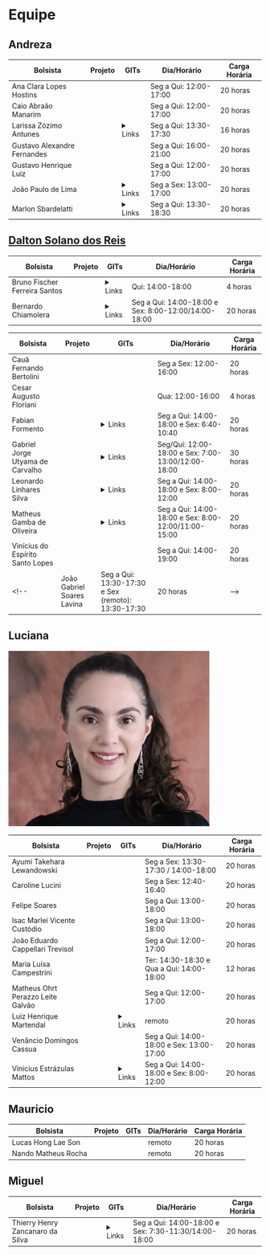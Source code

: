 # Equipe

<!-- https://furb.sharepoint.com/:x:/r/sites/tecedu-furb/_layouts/15/doc2.aspx?sourcedoc=%7B6D1E3674-9942-4869-9D75-217681BF567E%7D&file=Controle_Bolsistas.xlsx&fromShare=true&action=default&mobileredirect=true -->

## Andreza

| Bolsista                | Projeto | GITs  | Dia/Horário            | Carga Horária |
|-------------------------|---------|------|------------------------|---------------|
| Ana Clara Lopes Hostins |         |      |Seg a Qui: 12:00-17:00  | 20 horas      |
| Caio Abraão Manarim	    |         |      |Seg a Qui: 12:00-17:00  | 20 horas      |
| Larissa Zózimo Antunes  |         | <details><summary>Links</summary><a href="https://github.com/LDTTFURB/reciclou" target="_blank">reciclou</a></details>     |Seg a Qui: 13:30-17:30  | 16 horas      |
| Gustavo Alexandre Fernandes |         |      |Seg a Qui: 16:00-21:00  | 20 horas      |
| Gustavo Henrique Luiz |         |      |Seg a Qui: 12:00-17:00  | 20 horas      |
| João Paulo de Lima |         | <details><summary>Links</summary><a href="https://github.com/LDTTFURB/bugio" target="_blank">bugio</a></details>     |Seg a Sex: 13:00-17:00  | 20 horas      |
| Marlon Sbardelatti      |         |<details><summary>Links</summary><a href="https://github.com/LDTTFURB/bugio" target="_blank">bugio</a></details>      |Seg a Qui: 13:30-18:30  | 20 horas      |

## [Dalton Solano dos Reis](https://dalton-reis.github.io/dalton-reis/)

| Bolsista               | Projeto | GITs  | Dia/Horário            | Carga Horária |
|------------------------|---------|------|------------------------|---------------|
| Bruno Fischer Ferreira Santos|         |  <details><summary>Links</summary><a href="https://github.com/LDTTFURB/FurbotUnity" target="_blank">FurbotUnity</a><br><a href="https://github.com/LDTTFURB/Furbot_ArenaJogos" target="_blank">Furbot_ArenaJogos</a></details> | Qui: 14:00-18:00 | 4 horas|
| Bernardo Chiamolera    |         |  <details><summary>Links</summary><a href="https://github.com/LDTTFURB/FurbotUnity" target="_blank">FurbotUnity</a><br> <a href="https://github.com/LDTTFURB/FURBOT_Gerador" target="_blank">Furbot_Gerador</a></details>  | Seg a Qui: 14:00-18:00 e Sex: 8:00-12:00/14:00-18:00 | 20 horas |

| Bolsista               | Projeto | GITs  | Dia/Horário            | Carga Horária |
|------------------------|---------|------|------------------------|---------------|
| Cauã Fernando Bertolini      |         |       | Seg a Sex: 12:00-16:00 | 20 horas|
| Cesar Augusto Floriani       |         |       | Qua: 12:00-16:00 | 4 horas|
| Fabian Formento|         |<details><summary>Links</summary><a href="https://github.com/LDTTFURB/Furbot_ArenaJogos" target="_blank">Furbot_ArenaJogos</a></details>    | Seg a Qui: 14:00-18:00 e Sex: 6:40-10:40 | 20 horas |
| Gabriel Jorge Utyama de Carvalho|         |  <details><summary>Links</summary><a href="https://github.com/LDTTFURB/Projeto_FlorestaSC_2024" target="_blank">Projeto_FlorestaSC_2024</a></br><a href="https://github.com/LDTTFURB/Projeto_FFM_2023_Consequencias" target="_blank">Projeto_FFM_2023_Consequencias</a></details>    | Seg/Qui: 12:00-18:00 e Sex: 7:00-13:00/12:00-18:00 | 30 horas |
| Leonardo Linhares Silva|         | <details><summary>Links</summary><a href="https://github.com/LDTTFURB/Furbot_ArenaJogos" target="_blank">Furbot_ArenaJogos</a><br><a href="https://github.com/LDTTFURB/FurbotUnity" target="_blank">FurbotUnity</a><br><a href="https://github.com/LDTTFURB/ldtt-servidor" target="_blank">ldtt-servidor</a><br><a href="https://github.com/LDTTFURB/LDTT_SuperTrunfoElementar" target="_blank">LDTT_SuperTrunfoElementar</a><br><a href="https://github.com/LDTTFURB/site" target="_blank">site</a><br><a href="https://github.com/LDTTFURB/site_privado" target="_blank">site_privado</a></details> |  Seg a Qui: 14:00-18:00 e Sex: 8:00-12:00 | 20 horas |
| Matheus Gamba de Oliveira |         |<details><summary>Links</summary><a href="https://github.com/LDTTFURB/Furbot_ArenaJogos" target="_blank">Furbot_ArenaJogos</a></details>      | Seg a Qui: 14:00-18:00 e Sex: 8:00-12:00/11:00-15:00 | 20 horas |
| Vinícius do Espírito Santo Lopes |         |      | Seg a Qui: 14:00-19:00 | 20 horas |
<!--| João Gabriel Soares Lavina | Seg a Qui: 13:30-17:30 e Sex (remoto): 13:30-17:30 | 20 horas | -->

## Luciana
![alt text](Equipe/prof_Luciana.png)  

| Bolsista               | Projeto | GITs  | Dia/Horário            | Carga Horária |
|------------------------|---------|------|------------------------|---------------|
| Ayumi Takehara Lewandowski|         |       | Seg a Sex: 13:30-17:30  / 14:00-18:00 | 20 horas |
| Caroline Lucini|         |       | Seg a Sex: 12:40-16:40 | 20 horas |
| Felipe Soares  |         |       | Seg a Qui: 13:00-18:00 | 20 horas |
| Isac Marlei Vicente Custódio  |         |       | Seg a Qui: 13:00-18:00 | 20 horas |
| João Eduardo Cappellari Trevisol |         |       | Seg a Qui: 12:00-17:00 | 20 horas |
| Maria Luísa Campestrini |         |       | Ter: 14:30-18:30 e Qua a Qui: 14:00-18:00 | 12 horas |
| Matheus Ohrt Perazzo Leite Galvão |         |       | Seg a Qui: 12:00-17:00 | 20 horas |
| Luiz Henrique Martendal |         |<details><summary>Links</summary><a href="https://github.com/LDTTFURB/furbot-servidor" target="_blank">Furbot-Servidor</a> <br><a href="https://github.com/LDTTFURB/daex-servidor" target="_blank">DAEX-servidor</a><br><a href="https://github.com/LDTTFURB/bugio" target="_blank">Bugio</a><br><a href="https://github.com/LDTTFURB/ExpoFritz" target="_blank">ExpoFritz</a><br><a href="https://github.com/LDTTFURB/biblioteca-habitat" target="_blank">Blibioteca-Habitat</a><br><a href="https://github.com/LDTTFURB/ecosol-website" target="_blank">ecosol-website</a><br><a href="https://github.com/LDTTFURB/ecosol-service" target="_blank">ecosol-service</a></details>    | remoto | 20 horas |
| Venâncio Domingos Cassua|         |       | Seg a Qui: 14:00-18:00 e Sex: 13:00-17:00 | 20 horas |
| Vinícius Estrázulas Mattos|         |  <details><summary>Links</summary><a href="https://github.com/LDTTFURB/bugio" target="_blank">Bugio</a><br>   <a href="https://github.com/LDTTFURB/biblioteca-habitat" target="_blank">Blibioteca-Habitat</a><br> <a href="https://github.com/LDTTFURB/daex-servidor" target="_blank">DAEX-servidor</a><br> <a href="https://github.com/LDTTFURB/furbot-servidor" target="_blank">Furbot-Servidor</a><br> </a></details>  | Seg a Qui: 14:00-18:00 e Sex: 8:00-12:00 | 20 horas |

## Mauricio

| Bolsista               | Projeto | GITs  | Dia/Horário            | Carga Horária |
|------------------------|---------|------|------------------------|---------------|
| Lucas Hong Lae Son |         |      | remoto | 20 horas |
| Nando Matheus Rocha |         |      | remoto | 20 horas |

## Miguel

| Bolsista               | Projeto | GITs  | Dia/Horário            | Carga Horária |
|------------------------|---------|------|------------------------|---------------|
| Thierry Henry Zancanaro da Silva |         |  <details><summary>Links</summary><a href="https://github.com/LDTTFURB/Furbot_ArenaJogos" target="_blank">Furbot_ArenaJogos</a></details>   | Seg a Qui: 14:00-18:00 e Sex: 7:30-11:30/14:00-18:00 | 20 horas |




